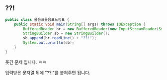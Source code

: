 ## ??!

```java
public class 물음표물음표느낌표 {
    public static void main(String[] args) throws IOException {
        BufferedReader br = new BufferedReader(new InputStreamReader(System.in));
        StringBuilder sb = new StringBuilder();
        sb.append(br.readLine() + "??!");
        System.out.println(sb);
    }
}
```

웃긴 문제 입니다. ㅋㅋ

입력받은 문자열 뒤에 "??!"를 붙혀주면 됩니다.